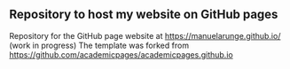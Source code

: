 

## Repository to host my website on GitHub pages 

Repository for the GitHub page website at https://manuelarunge.github.io/ (work in progress)
The template was forked from https://github.com/academicpages/academicpages.github.io 
